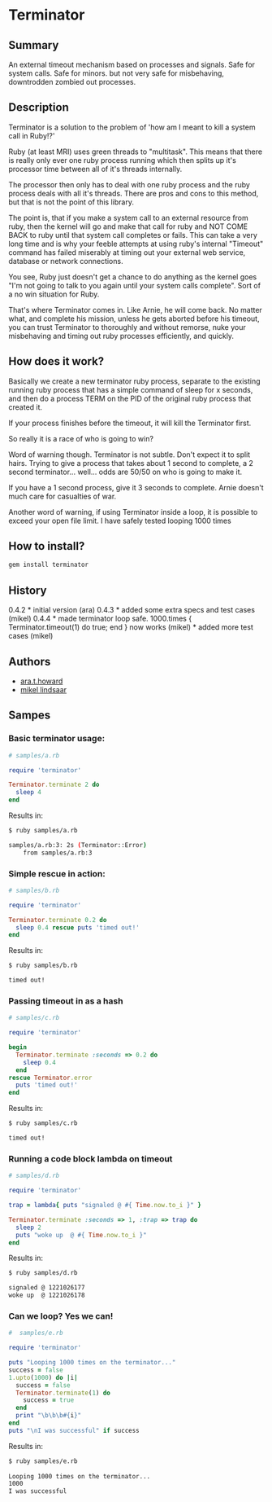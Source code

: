 # Terminator

## Summary

An external timeout mechanism based on processes and signals.  Safe for 
system calls.  Safe for minors.  but not very safe for misbehaving, 
downtrodden zombied out processes.
  
## Description

Terminator is a solution to the problem of 'how am I meant to kill a
system call in Ruby!?'

Ruby (at least MRI) uses green threads to "multitask".  This means that
there is really only ever one ruby process running which then splits up
it's processor time between all of it's threads internally.

The processor then only has to deal with one ruby process and the ruby 
process deals with all it's threads.  There are pros and cons to this
method, but that is not the point of this library.

The point is, that if you make a system call to an external resource from
ruby, then the kernel will go and make that call for ruby and NOT COME BACK
to ruby until that system call completes or fails.  This can take a very 
long time and is why your feeble attempts at using ruby's internal "Timeout"
command has failed miserably at timing out your external web service, database
or network connections.

You see, Ruby just doesn't get a chance to do anything as the kernel goes
"I'm not going to talk to you again until your system calls complete". Sort
of a no win situation for Ruby.

That's where Terminator comes in.  Like Arnie, he will come back.  No matter
what, and complete his mission, unless he gets aborted before his timeout,
you can trust Terminator to thoroughly and without remorse, nuke your 
misbehaving and timing out ruby processes efficiently, and quickly.

## How does it work?

Basically we create a new terminator ruby process, separate to the existing
running ruby process that has a simple command of sleep for x seconds, and then
do a process TERM on the PID of the original ruby process that created it.

If your process finishes before the timeout, it will kill the Terminator first.

So really it is a race of who is going to win?

Word of warning though.  Terminator is not subtle.  Don't expect it to split
hairs.  Trying to give a process that takes about 1 second to complete, a
2 second terminator... well... odds are 50/50 on who is going to make it.

If you have a 1 second process, give it 3 seconds to complete.  Arnie doesn't
much care for casualties of war.

Another word of warning, if using Terminator inside a loop, it is possible
to exceed your open file limit.  I have safely tested looping 1000 times
  
## How to install?

```bash
gem install terminator
```

## History

  0.4.2
    * initial version (ara)
  0.4.3
    * added some extra specs and test cases (mikel)
  0.4.4
    * made terminator loop safe.  1000.times { Terminator.timeout(1) do true; end }
      now works (mikel)
    * added more test cases (mikel)

## Authors

* [ara.t.howard](http://github.com/ahoward)
* [mikel lindsaar](http://github.com/mikel)

## Sampes

### Basic terminator usage:

```ruby
# samples/a.rb

require 'terminator'

Terminator.terminate 2 do
  sleep 4
end
```

Results in:

```bash
$ ruby samples/a.rb

samples/a.rb:3: 2s (Terminator::Error)
	from samples/a.rb:3
```

### Simple rescue in action:

```ruby
# samples/b.rb

require 'terminator'

Terminator.terminate 0.2 do
  sleep 0.4 rescue puts 'timed out!'
end
```

Results in:

```bash
$ ruby samples/b.rb

timed out!
```

### Passing timeout in as a hash

```ruby
# samples/c.rb

require 'terminator'

begin
  Terminator.terminate :seconds => 0.2 do
    sleep 0.4
  end
rescue Terminator.error
  puts 'timed out!'
end
```

Results in:

```bash
$ ruby samples/c.rb

timed out!
```

### Running a code block lambda on timeout

```ruby
# samples/d.rb

require 'terminator'

trap = lambda{ puts "signaled @ #{ Time.now.to_i }" }

Terminator.terminate :seconds => 1, :trap => trap do
  sleep 2
  puts "woke up  @ #{ Time.now.to_i }"
end
```

Results in:

```bash
$ ruby samples/d.rb

signaled @ 1221026177
woke up  @ 1221026178
```

### Can we loop?  Yes we can!

```ruby
#  samples/e.rb

require 'terminator'

puts "Looping 1000 times on the terminator..."
success = false
1.upto(1000) do |i|
  success = false
  Terminator.terminate(1) do
    success = true
  end
  print "\b\b\b#{i}"
end
puts "\nI was successful" if success
```

Results in:

```bash
$ ruby samples/e.rb
  
Looping 1000 times on the terminator...
1000
I was successful
```
